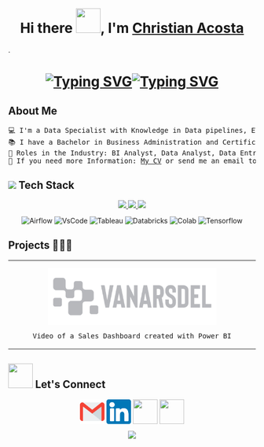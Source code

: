 <h1 align="center">Hi there <img src="https://raw.githubusercontent.com/nixin72/nixin72/master/wave.gif" width="50px" height="50px"></img>, I'm <a href="https://www.linkedin.com/in/christian-acosta-data-specialist/">Christian Acosta</a></h1>.

<h1 align="center"><a href="https://git.io/typing-svg"><img src="https://readme-typing-svg.herokuapp.com?font=Fira+Code&size=40&pause=1000&color=648DE5&background=000000&vCenter=true&repeat=false&random=false&width=105&lines=Data" alt="Typing SVG" /></a><a href="https://git.io/typing-svg"><img src="https://readme-typing-svg.herokuapp.com?font=Fira+Code&size=40&pause=500&color=52FF60&background=000000&vCenter=true&random=true&width=240&lines=Specialist;Analyst;Scientist;Engineer" alt="Typing SVG" /></a></h1>

## About Me
<pre>
💻 I'm a Data Specialist with Knowledge in Data pipelines, ETLs, EDA, ML Algorithms and Data Visualization
📚 I have a Bachelor in Business Administration and Certifications as Data Scientist & Data Engineer
🌟 Roles in the Industry: BI Analyst, Data Analyst, Data Entry
📝 If you need more Information: <a href="https://drive.google.com/file/d/1dN5z9dgK_0aSMzxufHg-FDTzJOtOq_D4/view?usp=sharing">My CV</a> or send me an email to <a href = "mailto:christian.acostads@gmail.com" target="blank">christian.acostads@gmail.com</a>
</pre>

## <img src = "https://media2.giphy.com/media/QssGEmpkyEOhBCb7e1/giphy.gif?cid=ecf05e47a0n3gi1bfqntqmob8g9aid1oyj2wr3ds3mg700bl&rid=giphy.gif" width = 32px> Tech Stack
<p align="center">
  <a href="https://www.linkedin.com/in/christian-acosta-data-specialist/">
    <img src="https://skillicons.dev/icons?i=py,git,postgres,aws,linux,mongodb,docker,azure,bash,ubuntu" />
    <img width="45px" src="https://upload.wikimedia.org/wikipedia/commons/c/cf/New_Power_BI_Logo.svg" />
    <img width="45px" src="https://estuary.dev/static/972ca52d0addb818460efc144940d25f/8a1c1/7154a4_Snowflake_a6a3c49601.png" />
  </a>
</p>

<div align="center">

![Airflow](https://img.shields.io/badge/Airflow-017CEE?style=for-the-badge&logo=Apache%20Airflow&logoColor=white
) ![VsCode](https://img.shields.io/badge/Visual_Studio_Code-0078D4?style=for-the-badge&logo=visual%20studio%20code&logoColor=white
) ![Tableau](https://img.shields.io/badge/Tableau-E97627?style=for-the-badge&logo=Tableau&logoColor=white) ![Databricks](https://img.shields.io/badge/Databricks-FF3621?style=for-the-badge&logo=Databricks&logoColor=white
) ![Colab](https://img.shields.io/badge/Colab-F9AB00?style=for-the-badge&logo=googlecolab&color=525252
) ![Tensorflow](https://img.shields.io/badge/TensorFlow-FF6F00?style=for-the-badge&logo=tensorflow&logoColor=white
)

</div>

## Projects 👨🏻‍💻
<table align="center" >
<tr border="none">
  <td width="25%" align="center">
    <p align="center">
     <a href="https://drive.google.com/file/d/13n5zqVBFWI_HhLx8qoHb_CVAOSktSVJS/view?usp=sharing" title="Sales Project">
        <img align="center" width=70% src="https://raw.githubusercontent.com/CharlesSterling/DiadManu/master/Vanarsdel.png"   alt="VIDEO" /></a>
      </p>
    <p align="center">
        <pre>Video of a Sales Dashboard created with Power BI</pre>
    </p> 
</td>
  
</tr>
</table>

## <img src='https://raw.githubusercontent.com/ShahriarShafin/ShahriarShafin/main/Assets/handshake.gif' width="50px" height="50px"> Let's Connect
<p align="center">
<a href="mailto:christian.acostads@gmail.com"><img align="center" src="https://github.com/SatYu26/SatYu26/blob/master/Assets/Gmail.svg" height="50" width="50" /></a>
<a href="https://www.linkedin.com/in/christian-acosta-data-specialist/"><img align="center" src="https://github.com/SatYu26/SatYu26/blob/master/Assets/Linkedin.svg" height="50" width="50" /></a> 
<a href="https://wa.me/+573058179428"><img align="center" src="https://static.vecteezy.com/system/resources/thumbnails/023/986/557/small/whatsapp-logo-whatsapp-logo-transparent-whatsapp-icon-transparent-free-free-png.png" height="50" width="50" /></a>
<a href="https://github.com/acosta-ds/acosta-ds" target="blank"><img align="center" src="https://upload.wikimedia.org/wikipedia/commons/thumb/a/ae/Github-desktop-logo-symbol.svg/1024px-Github-desktop-logo-symbol.svg.png" height="50" width="50" /></a>
  
</p>


<div align="center">
  
![](https://img.shields.io/github/followers/acosta-ds.svg?style=social&label=Follow&maxAge=2592000)
  
</div>
